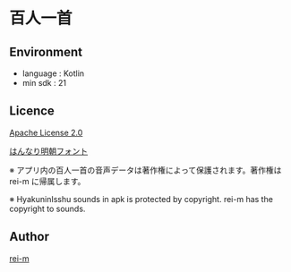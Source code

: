 百人一首
========

## Environment
- language : Kotlin
- min sdk : 21

## Licence

[Apache License 2.0](LICENCE.txt)

[はんなり明朝フォント](https://ipafont.ipa.go.jp/ipa_font_license_v1.html)

※ アプリ内の百人一首の音声データは著作権によって保護されます。著作権は rei-m に帰属します。

※ HyakuninIsshu sounds in apk is protected by copyright. rei-m has the copyright to sounds.

## Author

[rei-m](https://github.com/rei-m)